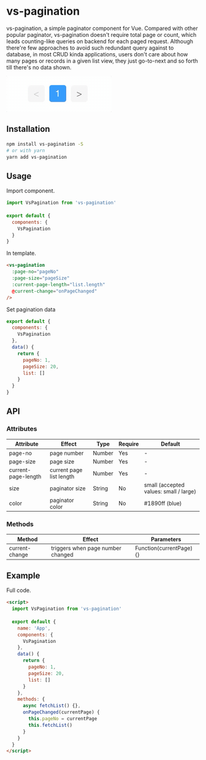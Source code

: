 # vs-pagination

vs-pagination, a simple paginator component for Vue. Compared with other popular paginator, vs-pagination doesn't require total page or count, which leads counting-like queries on backend for each paged request.
Although there're few approaches to avoid such redundant query against to database, in most CRUD kinda applications, users don't care about how many pages or records in a given list view, they just go-to-next and so forth till there's no data shown.

![](screenshot.gif)

## Installation

```bash
npm install vs-pagination -S
# or with yarn
yarn add vs-pagination
```

## Usage

Import component.

```js
import VsPagination from 'vs-pagination'

export default {
  components: {
    VsPagination
  }
}
```

In template.

```html
<vs-pagination
  :page-no="pageNo"
  :page-size="pageSize"
  :current-page-length="list.length"
  @current-change="onPageChanged"
/>
```

Set pagination data

```js
export default {
  components: {
    VsPagination
  },
  data() {
    return {
      pageNo: 1,
      pageSize: 20,
      list: []
    }
  }
}
```

## API

### Attributes

| Attribute           | Effect                   | Type   | Require | Default                                |
| ------------------- | ------------------------ | ------ | ------- | -------------------------------------- |
| page-no             | page number              | Number | Yes     | -                                      |
| page-size           | page size                | Number | Yes     | -                                      |
| current-page-length | current page list length | Number | Yes     | -                                      |
| size                | paginator size           | String | No      | small (accepted values: small / large) |
| color               | paginator color          | String | No      | #1890ff (blue)                         |

### Methods

| Method         | Effect                            | Parameters               |
| -------------- | --------------------------------- | ------------------------ |
| current-change | triggers when page number changed | Function(currentPage) {} |

## Example

Full code.

```html
<script>
  import VsPagination from 'vs-pagination'

  export default {
    name: 'App',
    components: {
      VsPagination
    },
    data() {
      return {
        pageNo: 1,
        pageSize: 20,
        list: []
      }
    },
    methods: {
      async fetchList() {},
      onPageChanged(currentPage) {
        this.pageNo = currentPage
        this.fetchList()
      }
    }
  }
</script>
```
